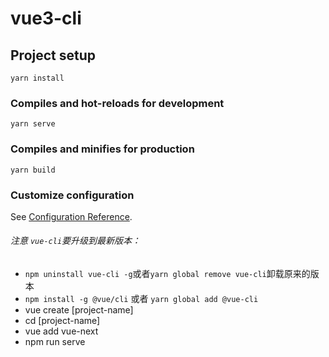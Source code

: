 # vue3-cli

## Project setup
```
yarn install
```

### Compiles and hot-reloads for development
```
yarn serve
```

### Compiles and minifies for production
```
yarn build
```

### Customize configuration
See [Configuration Reference](https://cli.vuejs.org/config/).

###### 注意 `vue-cli`要升级到最新版本：

- `npm uninstall vue-cli -g`或者`yarn global remove vue-cli`卸载原来的版本
- `npm install -g @vue/cli` 或者 `yarn global add @vue-cli`
-  vue create [project-name]
-  cd [project-name]
-  vue add vue-next
-  npm run serve
